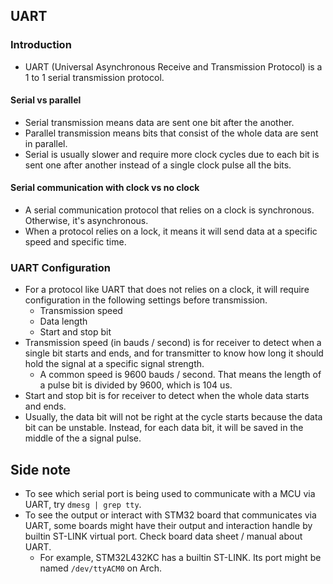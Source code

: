 ## UART

### Introduction

- UART (Universal Asynchronous Receive and Transmission Protocol) is a 1 to 1 
serial transmission protocol.

#### Serial vs parallel

- Serial transmission means data are sent one bit after the another.
- Parallel transmission means bits that consist of the whole data are sent in 
parallel.
- Serial is usually slower and require more clock cycles due to each bit is sent 
one after another instead of a single clock pulse all the bits.

#### Serial communication with clock vs no clock

- A serial communication protocol that relies on a clock is synchronous. Otherwise, 
it's asynchronous.
- When a protocol relies on a lock, it means it will send data at a specific speed 
and specific time.

### UART Configuration

- For a protocol like UART that does not relies on a clock, it will require 
configuration in the following settings before transmission.
    - Transmission speed
    - Data length
    - Start and stop bit
- Transmission speed (in bauds / second) is for receiver to detect when a single 
bit starts and ends, and for transmitter to know how long it should hold the 
signal at a specific signal strength.
    - A common speed is 9600 bauds / second. That means the length of a pulse bit 
    is divided by 9600, which is 104 us.
- Start and stop bit is for receiver to detect when the whole data starts and ends. 
- Usually, the data bit will not be right at the cycle starts because the data bit 
can be unstable. Instead, for each data bit, it will be saved in the middle of the 
a signal pulse.

## Side note

- To see which serial port is being used to communicate with a MCU via UART, 
try `dmesg | grep tty`.
- To see the output or interact with STM32 board that communicates via UART, 
some boards might have their output and interaction handle by builtin ST-LINK 
virtual port. Check board data sheet / manual about UART.
    - For example, STM32L432KC has a builtin ST-LINK. Its port might be named 
    `/dev/ttyACM0` on Arch.
